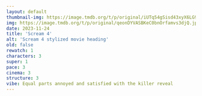 ```yaml
---
layout: default
thumbnail-img: https://image.tmdb.org/t/p/original/iUTq54gSisd43xyX6LG9zUHeIE3.png
img: https://image.tmdb.org/t/p/original/qeonDYVASBKeC0bnOrfamvs3djQ.jpg
date: 2023-11-24
title: 'Scream 4'
alt: 'Scream 4 stylized movie heading'
old: false
rewatch: 1
characters: 3
super: 1
pace: 3
cinema: 3
structure: 3
vibe: Equal parts annoyed and satisfied with the killer reveal
---
```

